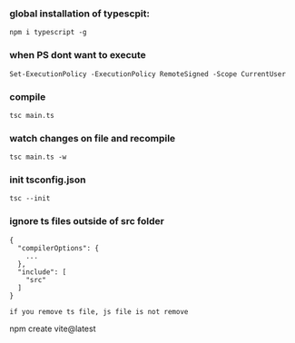 ### global installation of typescpit:

```
npm i typescript -g
```

### when PS dont want to execute

```
Set-ExecutionPolicy -ExecutionPolicy RemoteSigned -Scope CurrentUser
```

### compile

```
tsc main.ts
```

### watch changes on file and recompile

```
tsc main.ts -w
```

### init tsconfig.json

```
tsc --init
```
### ignore ts files outside of src folder

```
{
  "compilerOptions": {
    ...
  },
  "include": [
    "src"
  ]
}

```


`if you remove ts file, js file is not remove`





npm create vite@latest



